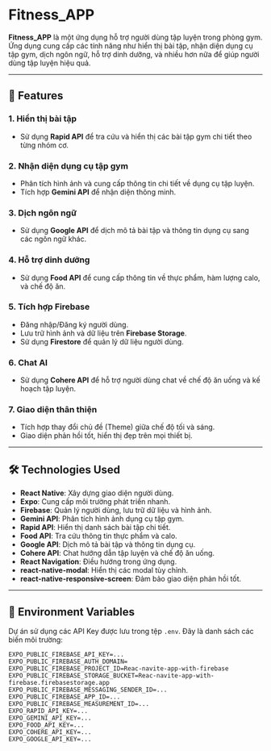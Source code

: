 # Fitness_APP

**Fitness_APP** là một ứng dụng hỗ trợ người dùng tập luyện trong phòng gym. Ứng dụng cung cấp các tính năng như hiển thị bài tập, nhận diện dụng cụ tập gym, dịch ngôn ngữ, hỗ trợ dinh dưỡng, và nhiều hơn nữa để giúp người dùng tập luyện hiệu quả.

---

## 🚀 Features

### 1. **Hiển thị bài tập**
- Sử dụng **Rapid API** để tra cứu và hiển thị các bài tập gym chi tiết theo từng nhóm cơ.

### 2. **Nhận diện dụng cụ tập gym**
- Phân tích hình ảnh và cung cấp thông tin chi tiết về dụng cụ tập luyện.
- Tích hợp **Gemini API** để nhận diện thông minh.

### 3. **Dịch ngôn ngữ**
- Sử dụng **Google API** để dịch mô tả bài tập và thông tin dụng cụ sang các ngôn ngữ khác.

### 4. **Hỗ trợ dinh dưỡng**
- Sử dụng **Food API** để cung cấp thông tin về thực phẩm, hàm lượng calo, và chế độ ăn.

### 5. **Tích hợp Firebase**
- Đăng nhập/Đăng ký người dùng.
- Lưu trữ hình ảnh và dữ liệu trên **Firebase Storage**.
- Sử dụng **Firestore** để quản lý dữ liệu người dùng.

### 6. **Chat AI**
- Sử dụng **Cohere API** để hỗ trợ người dùng chat về chế độ ăn uống và kế hoạch tập luyện.

### 7. **Giao diện thân thiện**
- Tích hợp thay đổi chủ đề (Theme) giữa chế độ tối và sáng.
- Giao diện phản hồi tốt, hiển thị đẹp trên mọi thiết bị.

---

## 🛠️ Technologies Used

- **React Native**: Xây dựng giao diện người dùng.
- **Expo**: Cung cấp môi trường phát triển nhanh.
- **Firebase**: Quản lý người dùng, lưu trữ dữ liệu và hình ảnh.
- **Gemini API**: Phân tích hình ảnh dụng cụ tập gym.
- **Rapid API**: Hiển thị danh sách bài tập chi tiết.
- **Food API**: Tra cứu thông tin thực phẩm và calo.
- **Google API**: Dịch mô tả bài tập và thông tin dụng cụ.
- **Cohere API**: Chat hướng dẫn tập luyện và chế độ ăn uống.
- **React Navigation**: Điều hướng trong ứng dụng.
- **react-native-modal**: Hiển thị các modal tùy chỉnh.
- **react-native-responsive-screen**: Đảm bảo giao diện phản hồi tốt.

---

## 🔑 Environment Variables

Dự án sử dụng các API Key được lưu trong tệp `.env`. Đây là danh sách các biến môi trường:

```env
EXPO_PUBLIC_FIREBASE_API_KEY=...
EXPO_PUBLIC_FIREBASE_AUTH_DOMAIN=
EXPO_PUBLIC_FIREBASE_PROJECT_ID=Reac-navite-app-with-firebase
EXPO_PUBLIC_FIREBASE_STORAGE_BUCKET=Reac-navite-app-with-firebase.firebasestorage.app
EXPO_PUBLIC_FIREBASE_MESSAGING_SENDER_ID=...
EXPO_PUBLIC_FIREBASE_APP_ID=...
EXPO_PUBLIC_FIREBASE_MEASUREMENT_ID=...
EXPO_RAPID_API_KEY=...
EXPO_GEMINI_API_KEY=...
EXPO_FOOD_API_KEY=...
EXPO_COHERE_API_KEY=...
EXPO_GOOGLE_API_KEY=...
